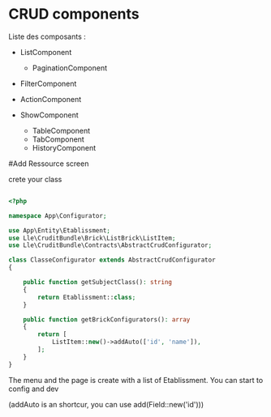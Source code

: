 # CRUD components


Liste des composants :

- ListComponent
    - PaginationComponent
- FilterComponent
- ActionComponent

- ShowComponent
    - TableComponent
    - TabComponent
    - HistoryComponent


#Add Ressource screen

crete your class

```php

<?php

namespace App\Configurator;

use App\Entity\Etablissment;
use Lle\CruditBundle\Brick\ListBrick\ListItem;
use Lle\CruditBundle\Contracts\AbstractCrudConfigurator;

class ClasseConfigurator extends AbstractCrudConfigurator
{

    public function getSubjectClass(): string
    {
        return Etablissment::class;
    }

    public function getBrickConfigurators(): array
    {
        return [
            ListItem::new()->addAuto(['id', 'name']),
        ];
    }
}

```

The menu and the page is create with a list of Etablissment. You can start to config and dev

(addAuto is an shortcur, you can use add(Field::new('id')))

